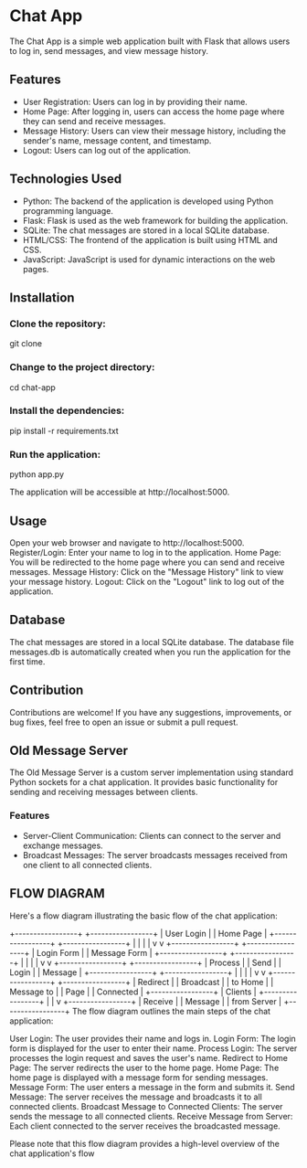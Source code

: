 # Chat App

The Chat App is a simple web application built with Flask that allows users to log in, send messages, and view message history.

## Features

- User Registration: Users can log in by providing their name.
- Home Page: After logging in, users can access the home page where they can send and receive messages.
- Message History: Users can view their message history, including the sender's name, message content, and timestamp.
- Logout: Users can log out of the application.

## Technologies Used

- Python: The backend of the application is developed using Python programming language.
- Flask: Flask is used as the web framework for building the application.
- SQLite: The chat messages are stored in a local SQLite database.
- HTML/CSS: The frontend of the application is built using HTML and CSS.
- JavaScript: JavaScript is used for dynamic interactions on the web pages.

## Installation

### Clone the repository:

git clone <repository-url>

### Change to the project directory:

cd chat-app

### Install the dependencies:

pip install -r requirements.txt

### Run the application:

python app.py

The application will be accessible at http://localhost:5000.

## Usage
Open your web browser and navigate to http://localhost:5000.
Register/Login: Enter your name to log in to the application.
Home Page: You will be redirected to the home page where you can send and receive messages.
Message History: Click on the "Message History" link to view your message history.
Logout: Click on the "Logout" link to log out of the application.

## Database
The chat messages are stored in a local SQLite database. The database file messages.db is automatically created when you run the application for the first time.

## Contribution
Contributions are welcome! If you have any suggestions, improvements, or bug fixes, feel free to open an issue or submit a pull request.

## Old Message Server

The Old Message Server is a custom server implementation using standard Python sockets for a chat application. It provides basic functionality for sending and receiving messages between clients.

### Features

- Server-Client Communication: Clients can connect to the server and exchange messages.
- Broadcast Messages: The server broadcasts messages received from one client to all connected clients.

## FLOW DIAGRAM

Here's a flow diagram illustrating the basic flow of the chat application:


+-----------------+            +-----------------+
|    User Login   |            |   Home Page     |
+-----------------+            +-----------------+
        |                             |
        |                             |
        v                             v
+-----------------+            +-----------------+
|    Login Form   |            |   Message Form  |
+-----------------+            +-----------------+
        |                             |
        |                             |
        v                             v
+-----------------+            +-----------------+
|    Process      |            |    Send         |
|    Login        |            |    Message      |
+-----------------+            +-----------------+
        |                             |
        |                             |
        v                             v
+-----------------+            +-----------------+
|    Redirect     |            |   Broadcast     |
|    to Home      |            |   Message to    |
|    Page         |            |   Connected     |
+-----------------+            |   Clients       |
                               +-----------------+
                                        |
                                        |
                                        v
                               +-----------------+
                               |   Receive       |
                               |   Message       |
                               |   from Server   |
                               +-----------------+
The flow diagram outlines the main steps of the chat application:

User Login: The user provides their name and logs in.
Login Form: The login form is displayed for the user to enter their name.
Process Login: The server processes the login request and saves the user's name.
Redirect to Home Page: The server redirects the user to the home page.
Home Page: The home page is displayed with a message form for sending messages.
Message Form: The user enters a message in the form and submits it.
Send Message: The server receives the message and broadcasts it to all connected clients.
Broadcast Message to Connected Clients: The server sends the message to all connected clients.
Receive Message from Server: Each client connected to the server receives the broadcasted message.

Please note that this flow diagram provides a high-level overview of the chat application's flow
